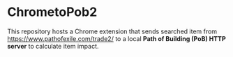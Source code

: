 # ChrometoPob2
This repository hosts a Chrome extension that sends searched item from https://www.pathofexile.com/trade2/ to a local **Path of Building (PoB) HTTP server** to calculate item impact.
